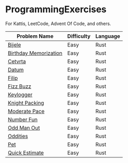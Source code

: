 # ProgrammingExercises
For Kattis, LeetCode, Advent Of Code, and others. 


|Problem Name|Difficulty|Language|
|--|--|--|
|[Bijele](https://open.kattis.com/problems/bijele)|Easy|Rust|
|[Birthday Memorization](https://open.kattis.com/problems/fodelsedagsmemorisering)|Easy|Rust|
|[Cetvrta](https://open.kattis.com/problems/cetvrta)|Easy|Rust|
|[Datum](https://open.kattis.com/problems/datum)|Easy|Rust|
|[Filip](https://open.kattis.com/problems/filip)|Easy|Rust|
|[Fizz Buzz](https://open.kattis.com/problems/fizzbuzz)|Easy|Rust|
|[Keylogger](https://open.kattis.com/problems/keylogger)|Easy|Rust|
|[Knight Packing](https://open.kattis.com/problems/knightpacking)|Easy|Rust|
|[Moderate Pace](https://open.kattis.com/problems/moderatepace)|Easy|Rust|
|[Number Fun](https://open.kattis.com/problems/numberfun)|Easy|Rust|
|[Odd Man Out](https://open.kattis.com/problems/oddmanout)|Easy|Rust|
|[Oddities](https://open.kattis.com/problems/oddities)|Easy|Rust|
|[Pet](https://open.kattis.com/problems/pet)|Easy|Rust|
|[Quick Estimate](https://open.kattis.com/problems/quickestimate)|Easy|Rust|

